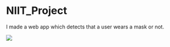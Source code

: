 # NIIT_Project
I made a web app which detects that a user wears a mask or not.

<img src="https://i.imgur.com/IlaVtm1.png"/>
